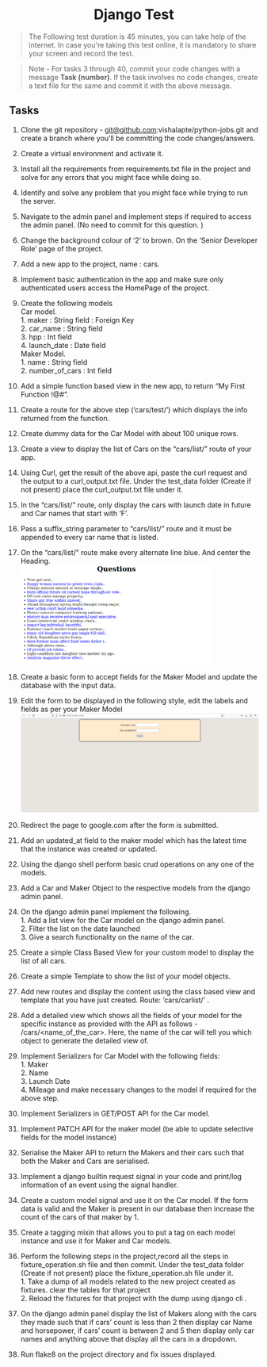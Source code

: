 <h1 align="center">Django Test</h1>

> The Following test duration is 45 minutes, you can take help of the internet. In case you're taking this test online, it is mandatory to share your screen and record the test.

> Note - For tasks 3 through 40, commit your code changes with a message **Task (number)**. If the task involves no code changes, create a text file for the same and commit it with the above message.

## Tasks
1. Clone the git repository - git@github.com:vishalapte/python-jobs.git and create a branch where you’ll be committing the code changes/answers.
2. Create a virtual environment and activate it.
3. Install all the requirements from requirements.txt file in the project and solve for any errors that you might face while doing so.
4. Identify and solve any problem that you might face while trying to run the server.
5. Navigate to the admin panel and implement steps if required to access the admin panel. (No need to commit for this question. )
6. Change the background colour of ‘2’ to brown. On the ‘Senior Developer Role’ page of the project.
7. Add a new app to the project, name : cars.
8. Implement basic authentication in the app and make sure only authenticated users access the HomePage of the project.
9. Create the following models
  	<br>Car model.
      	<br>1. maker : String field : Foreign Key
      	<br>2. car_name : String field
      	<br>3. hpp : Int field
      	<br>4. launch_date : Date field
  	<br>Maker Model.
      	<br>1. name : String field
      	<br>2. number_of_cars : Int field
10. Add a simple function based view in the new app, to return “My First Function !@#”.
11. Create a route for the above step (‘cars/test/’) which displays the  info returned from the function.
12. Create dummy data for the Car Model with about 100 unique rows.
13. Create a view to display the list of Cars on the “cars/list/” route of your app.
14. Using Curl, get the result of the above api, paste the curl request and the output to a curl_output.txt file. Under the test_data folder (Create if not present) place the curl_output.txt file under it.
15. In the  “cars/list/” route, only display the cars with launch date in future and Car names that start with ‘F’.
16. Pass a suffix_string parameter to  “cars/list/” route and it must be appended to every car name that is listed.
17. On the  “cars/list/” route make every alternate line blue. And center the Heading.
<br><img src="https://github.com/abiradar-enine/python-jobs/blob/dev_ab/common/logo/p1.png?raw=True" alt="Contact 1E9" height=200 widht=200>

18. Create a basic form to accept fields for the Maker Model and update the database with the input data.
19. Edit the form to be displayed in the following style, edit the labels and fields as per your Maker Model
<br><img src="https://github.com/abiradar-enine/python-jobs/blob/dev_ab/common/logo/p2.png?raw=True" alt="Contact 1E9" height=200 widht=200>

20. Redirect the page to google.com after the form is submitted.
21. Add an updated_at field to the maker model which has the latest time that the instance was created or updated.
22. Using the django shell perform basic crud operations on any one of the models.
23. Add a Car and Maker Object to the respective models from the django admin panel.

24. On the django admin panel implement the following.
    <br>1. Add a list view for the Car model on the django admin panel.
    <br>2. Filter the list on the date launched
    <br>3. Give a search functionality on the name of the car.
25. Create a simple Class Based View for your custom model to display the list of all cars.
26. Create a simple Template to show the list of your model objects.
27. Add new routes and display the content using the class based view and template that you have just created. Route: ‘cars/carlist/’ .
28. Add a detailed view which shows all the fields of your model for the specific instance as provided with the API as follows - /cars/<name_of_the_car>. Here, the name of the car will tell you which object to generate the detailed view of.
29. Implement Serializers for Car Model with the following fields:
    <br>1. Maker
    <br>2. Name
    <br>3. Launch Date
    <br>4. Mileage
and make necessary changes to the model if required for the above step.
30. Implement Serializers in GET/POST API for the Car model.
31. Implement PATCH API for the maker model (be able to update selective fields for the model instance)
32. Serialise the Maker API to return the Makers and their cars such that both the Maker and Cars are serialised.
33. Implement a django builtin request signal in your code and print/log information of an event using the signal handler.
34. Create a custom model signal and use it on the Car model. If the form data is valid and the Maker is present in our database then increase the count of the cars of that maker by 1.
35. Create a tagging mixin that allows you to put a tag on each model instance and use it for Maker and Car models.

36. Perform the following steps in the project,record all the steps in fixture_operation.sh file and then commit.  Under the test_data folder (Create if not present) place the fixture_operation.sh file under it.
    <br>1. Take a dump of all models related to the new project created as fixtures. clear the tables for that project
    <br>2.  Reload the fixtures for that project with the dump using django cli .
37. On the django admin panel display the list of Makers along with the cars they made such that if cars’ count is less than 2 then display car Name and horsepower, if cars’ count is between 2 and 5 then display only car names and anything above that display all the cars in a dropdown.
38. Run flake8 on the project directory and fix issues displayed.
